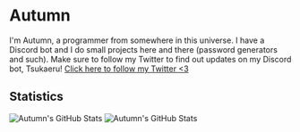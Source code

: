 # Autumn
I'm Autumn, a programmer from somewhere in this universe. I have a Discord bot and I do small projects here and there (password generators and such). Make sure to follow my Twitter to find out updates on my Discord bot, Tsukaeru!
[Click here to follow my Twitter <3](https://www.twitter.com/autumnouscode)

## Statistics
<img alt="Autumn's GitHub Stats" src="https://github-readme-stats.vercel.app/api/top-langs?username=autumnous&layout=compact&theme=jolly">
<img alt="Autumn's GitHub Stats" src="https://github-readme-stats.vercel.app/api?username=autumnous&show_icons=true&theme=jolly">
